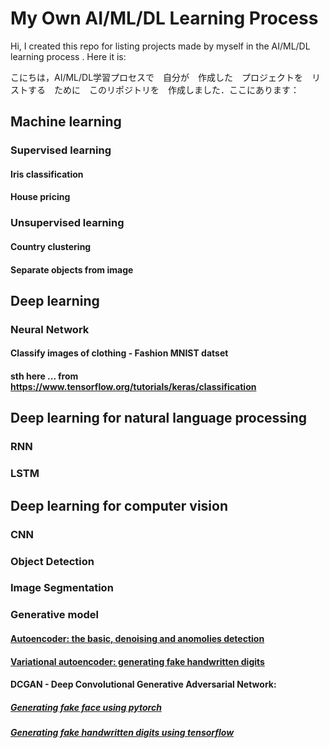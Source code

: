 # My Own AI/ML/DL Learning Process

Hi, I created this repo for listing projects made by myself in the AI/ML/DL learning process . Here it is:

こにちは，AI/ML/DL学習プロセスで　自分が　作成した　プロジェクトを　リストする　ために　このリポジトリを　作成しました．ここにあります：

## Machine learning

### Supervised learning

#### Iris classification

#### House pricing

### Unsupervised learning

#### Country clustering

#### Separate objects from image


## Deep learning

### Neural Network

#### Classify images of clothing - Fashion MNIST datset

#### sth here ... from https://www.tensorflow.org/tutorials/keras/classification


## Deep learning for natural language processing

### RNN

### LSTM


## Deep learning for computer vision 

### CNN

### Object Detection

### Image Segmentation

### Generative model 

#### [Autoencoder: the basic, denoising and anomolies detection](https://github.com/HenrySomeCode/AE_basic_denoise_anomalies_detection.git)

#### [Variational autoencoder: generating fake handwritten digits](https://github.com/HenrySomeCode/VAE_fake_handwritten_digits.git)

#### DCGAN - Deep Convolutional Generative Adversarial Network: 

##### [Generating fake face using pytorch](https://github.com/HenrySomeCode/DCGAN_fake_face_pytorch.git)

##### [Generating fake handwritten digits using tensorflow](https://github.com/HenrySomeCode/DCGAN_fake_handwritten_digits_tensorflow.git)






